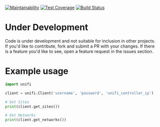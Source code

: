 [![Maintainability](https://api.codeclimate.com/v1/badges/a7e2c4672e2443b053f9/maintainability)](https://codeclimate.com/github/derekmwright/unifi_py/maintainability)
[![Test Coverage](https://api.codeclimate.com/v1/badges/a7e2c4672e2443b053f9/test_coverage)](https://codeclimate.com/github/derekmwright/unifi_py/test_coverage)
[![Build Status](https://travis-ci.com/derekmwright/unifi_py.svg?branch=master)](https://travis-ci.com/derekmwright/unifi_py)

# Under Development
Code is under development and not suitable for inclusion in other projects. If you'd like to contribute, fork and submit a PR with your changes. If there is a feature you'd like to see, open a feature request in the issues section.

# Example usage

```python
import unifi

client = unifi.Client('username', 'password', 'unifi_controller_ip')

# Get Sites
print(client.get_sites())

# Get Networks
print(client.get_networks())
```

